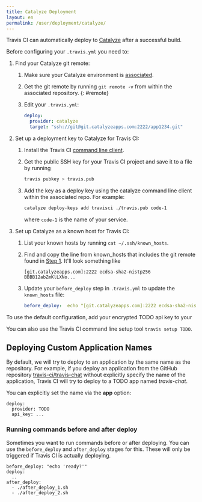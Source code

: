 ```yaml
---
title: Catalyze Deployment
layout: en
permalink: /user/deployment/catalyze/
---
```


<div id="toc"></div>

Travis CI can automatically deploy to [Catalyze](https://www.catalye.io/) after
a successful build.

Before configuring your `.travis.yml` you need to:

1. Find your Catalyze git remote:
    1. Make sure your Catalyze environment is
       [associated](https://resources.catalyze.io/paas/paas-cli-reference/#associate).
    2. Get the git remote by running `git remote -v` from within the associated
       repository.
       {: #remote}
    3. Edit your `.travis.yml`:

       ```yaml
       deploy:
         provider: catalyze
         target: "ssh://git@git.catalyzeapps.com:2222/app1234.git"
       ```
2. Set up a deployment key to Catalyze for Travis CI:
    1. Install the Travis CI [command line client](https://github.com/travis-ci/travis.rb).
    2. Get the public SSH key for your Travis CI project and save it to a file by running

       ```bash
       travis pubkey > travis.pub
       ```

    3. Add the key as a deploy key using the catalyze command line client within
       the associated repo. For example:

       ```bash
       catalyze deploy-keys add travisci ./travis.pub code-1
       ```

       where `code-1` is the name of your service.

3. Set up Catalyze as a known host for Travis CI:
    1. List your known hosts by running `cat ~/.ssh/known_hosts`.
    2. Find and copy the line from known_hosts that includes the git remote found in [Step 1](#remote). It'll look something like

       ```
       [git.catalyzeapps.com]:2222 ecdsa-sha2-nistp256 BBBB12abZmKlLXNo...
       ```

    3. Update your `before_deploy` step in `.travis.yml` to update the `known_hosts` file:

       ```yaml
       before_deploy:  echo "[git.catalyzeapps.com]:2222 ecdsa-sha2-nistp256 BBBB12abZmKlLXNo..." >> ~/.ssh/known_hosts
       ```


To use the default configuration, add your encrypted TODO api key to your


You can also use the Travis CI command line setup tool `travis setup TODO`.

## Deploying Custom Application Names

By default, we will try to deploy to an application by the same name as
the repository. For example, if you deploy an application from the GitHub
repository
[travis-ci/travis-chat](https://github.com/travis-ci/travis-chat) without
explicitly specify the name of the application, Travis CI will try to
deploy to a TODO app named *travis-chat*.

You can explicitly set the name via the **app** option:

```
deploy:
  provider: TODO
  api_key: ...
```

### Running commands before and after deploy

Sometimes you want to run commands before or after deploying. You can use
the `before_deploy` and `after_deploy` stages for this. These will only be
triggered if Travis CI is actually deploying.

```
before_deploy: "echo 'ready?'"
deploy:
  ..
after_deploy:
  - ./after_deploy_1.sh
  - ./after_deploy_2.sh
```
